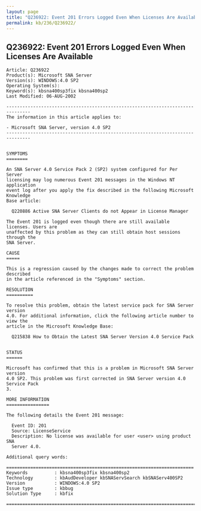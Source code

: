 ```yaml
---
layout: page
title: "Q236922: Event 201 Errors Logged Even When Licenses Are Available"
permalink: kb/236/Q236922/
---
```


## Q236922: Event 201 Errors Logged Even When Licenses Are Available

	Article: Q236922
	Product(s): Microsoft SNA Server
	Version(s): WINDOWS:4.0 SP2
	Operating System(s): 
	Keyword(s): kbsna400sp3fix kbsna400sp2
	Last Modified: 06-AUG-2002
	
	-------------------------------------------------------------------------------
	The information in this article applies to:
	
	- Microsoft SNA Server, version 4.0 SP2 
	-------------------------------------------------------------------------------
	
	
	SYMPTOMS
	========
	
	An SNA Server 4.0 Service Pack 2 (SP2) system configured for Per Server
	licensing may log numerous Event 201 messages in the Windows NT application
	event log after you apply the fix described in the following Microsoft Knowledge
	Base article:
	
	  Q220886 Active SNA Server Clients do not Appear in License Manager
	
	The Event 201 is logged even though there are still available licenses. Users are
	unaffected by this problem as they can still obtain host sessions through the
	SNA Server.
	
	CAUSE
	=====
	
	This is a regression caused by the changes made to correct the problem described
	in the article referenced in the "Symptoms" section.
	
	RESOLUTION
	==========
	
	To resolve this problem, obtain the latest service pack for SNA Server version
	4.0. For additional information, click the following article number to view the
	article in the Microsoft Knowledge Base:
	
	  Q215838 How to Obtain the Latest SNA Server Version 4.0 Service Pack
	
	
	STATUS
	======
	
	Microsoft has confirmed that this is a problem in Microsoft SNA Server version
	4.0 SP2. This problem was first corrected in SNA Server version 4.0 Service Pack
	3.
	
	MORE INFORMATION
	================
	
	The following details the Event 201 message:
	
	  Event ID: 201
	  Source: LicenseService
	  Description: No license was available for user <user> using product SNA
	  Server 4.0.
	
	Additional query words:
	
	======================================================================
	Keywords          : kbsna400sp3fix kbsna400sp2 
	Technology        : kbAudDeveloper kbSNAServSearch kbSNAServ400SP2
	Version           : WINDOWS:4.0 SP2
	Issue type        : kbbug
	Solution Type     : kbfix
	
	=============================================================================
	
